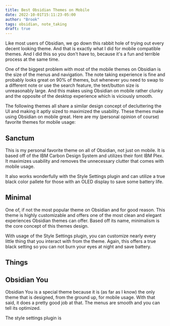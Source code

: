 ```yaml
---
title: Best Obsidian Themes on Mobile
date: 2022-10-01T15:11:23-05:00
author: "Brook"
tags: obsidian, note_taking
draft: true
---
```


Like most users of Obsidian, we go down this rabbit hole of trying out every decent looking theme. And that is exactly what I did for mobile compatible themes. And I did this so you don't have to, because it's a fun and terrible process at the same time. 

One of the biggest problem with most of the mobile themes on Obsidian is the size of the menus and navigation. The note taking experience is fine and probably looks great on 90% of themes, but whenever you need to swap to a different note or use the search feature, the text/button size is unreasonably large. And this makes using Obsidian on mobile rather clunky and the opposite of the desktop experience which is viciously smooth. 

The following themes all share a similar design concept of decluttering the UI and making it aptly sized to maximized the usability. These themes make using Obsidian on mobile great.  Here are my (personal opinion of course) favorite themes for mobile usage: 

## Sanctum 
This is my personal favorite theme on all of Obsidian, not just on mobile. It is based off of the IBM Carbon Design System and utilizes their font IBM Plex. It maximizes usability and removes the unnecessary clutter that comes with mobile usage.

It also works wonderfully with the Style Settings plugin and can utilize a true black color pallete for those with an OLED display to save some battery life. 



## Minimal
One of, if not the most popular theme on Obsidian and for good reason. This theme is highly customizable and offers one of the most clean and elegant experiences Obsidian themes can offer. Based off its name, minimalism is the core concept of this themes design. 

With usage of the Style Settings plugin, you can customize nearly every little thing that you interact with from the theme. Again, this offers a true black setting so you can not burn your eyes at night and save battery. 


## Things

## Obsidian You 
Obsidian You is a special theme because it is (as far as I know) the only theme that is designed, from the ground up, for mobile usage. With that said, it does a pretty good job at that. The menus are smooth and you can tell its optimized. 

The style settings plugin is 

